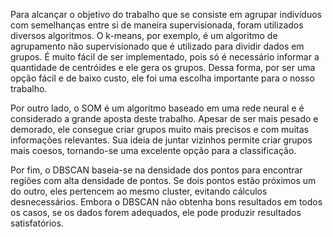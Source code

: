 Para alcançar o objetivo do trabalho que se consiste em  agrupar indivíduos com semelhanças entre si de maneira supervisionada, foram utilizados diversos algoritmos.
O k-means, por exemplo, é um algoritmo de agrupamento não supervisionado que é utilizado para dividir dados em grupos. É muito fácil de ser implementado, pois só é necessário informar a quantidade de centróides e ele gera os grupos. Dessa forma, por ser uma opção fácil e de baixo custo, ele foi uma escolha importante para o nosso trabalho.

Por outro lado, o SOM é um algoritmo baseado em uma rede neural e é considerado a grande aposta deste trabalho. Apesar de ser mais pesado e demorado, ele consegue criar grupos muito mais precisos e com muitas informações relevantes. Sua ideia de juntar vizinhos permite criar grupos mais coesos, tornando-se uma excelente opção para a classificação.

Por fim, o DBSCAN baseia-se na densidade dos pontos para encontrar regiões com alta densidade de pontos. Se dois pontos estão próximos um do outro, eles pertencem ao mesmo cluster, evitando cálculos desnecessários. Embora o DBSCAN não obtenha bons resultados em todos os casos, se os dados forem adequados, ele pode produzir resultados satisfatórios.